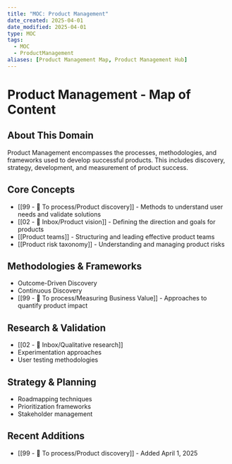```yaml
---
title: "MOC: Product Management"
date_created: 2025-04-01
date_modified: 2025-04-01
type: MOC
tags:
  - MOC
  - ProductManagement
aliases: [Product Management Map, Product Management Hub]
---
```


# Product Management - Map of Content

## About This Domain
Product Management encompasses the processes, methodologies, and frameworks used to develop successful products. This includes discovery, strategy, development, and measurement of product success.

## Core Concepts
- [[99 - 📄 To process/Product discovery]] - Methods to understand user needs and validate solutions
- [[02 - 📩 Inbox/Product vision]] - Defining the direction and goals for products
- [[Product teams]] - Structuring and leading effective product teams
- [[Product risk taxonomy]] - Understanding and managing product risks

## Methodologies & Frameworks
- Outcome-Driven Discovery
- Continuous Discovery
- [[99 - 📄 To process/Measuring Business Value]] - Approaches to quantify product impact

## Research & Validation
- [[02 - 📩 Inbox/Qualitative research]]
- Experimentation approaches
- User testing methodologies

## Strategy & Planning
- Roadmapping techniques
- Prioritization frameworks
- Stakeholder management

## Recent Additions
- [[99 - 📄 To process/Product discovery]] - Added April 1, 2025
